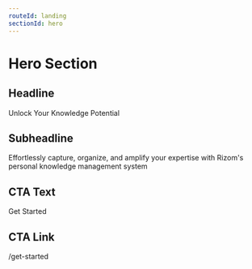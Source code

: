 ```yaml
---
routeId: landing
sectionId: hero
---
```

# Hero Section

## Headline
Unlock Your Knowledge Potential

## Subheadline
Effortlessly capture, organize, and amplify your expertise with Rizom's personal knowledge management system

## CTA Text
Get Started

## CTA Link
/get-started
